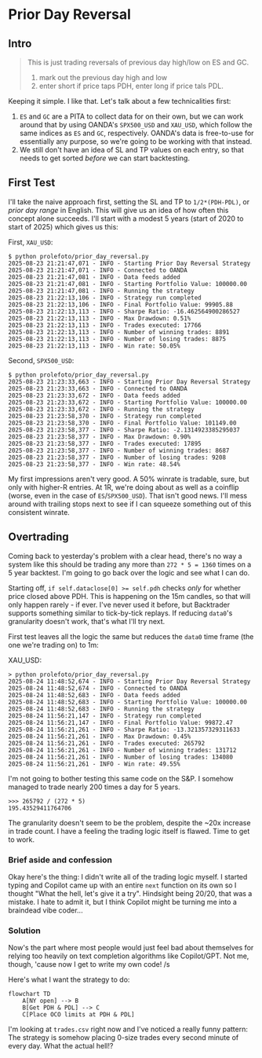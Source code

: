 # Prior Day Reversal

## Intro

> This is just trading reversals of previous day high/low on ES and GC.
>
> 1. mark out the previous day high and low
> 2. enter short if price taps PDH, enter long if price tals PDL.

Keeping it simple. I like that. Let's talk about a few technicalities first:

1. `ES` and `GC` are a PITA to collect data for on their own, but we can work around that by using OANDA's `SPX500_USD` and `XAU_USD`, which follow the same indices as `ES` and `GC`, respectively. OANDA's data is free-to-use for essentially any purpose, so we're going to be working with that instead.
2. We still don't have an idea of SL and TP values on each entry, so that needs to get sorted _before_ we can start backtesting.

## First Test

I'll take the naive approach first, setting the SL and TP to `1/2*(PDH-PDL)`, or _prior day range_ in English. This will give us an idea of how often this concept alone succeeds. I'll start with a modest 5 years (start of 2020 to start of 2025) which gives us this:

First, `XAU_USD`:

```
$ python prolefoto/prior_day_reversal.py
2025-08-23 21:21:47,071 - INFO - Starting Prior Day Reversal Strategy
2025-08-23 21:21:47,071 - INFO - Connected to OANDA
2025-08-23 21:21:47,081 - INFO - Data feeds added
2025-08-23 21:21:47,081 - INFO - Starting Portfolio Value: 100000.00
2025-08-23 21:21:47,081 - INFO - Running the strategy
2025-08-23 21:22:13,106 - INFO - Strategy run completed
2025-08-23 21:22:13,106 - INFO - Final Portfolio Value: 99905.88
2025-08-23 21:22:13,113 - INFO - Sharpe Ratio: -16.462564900286527
2025-08-23 21:22:13,113 - INFO - Max Drawdown: 0.51%
2025-08-23 21:22:13,113 - INFO - Trades executed: 17766
2025-08-23 21:22:13,113 - INFO - Number of winning trades: 8891
2025-08-23 21:22:13,113 - INFO - Number of losing trades: 8875
2025-08-23 21:22:13,113 - INFO - Win rate: 50.05%
```

Second, `SPX500_USD`:

```
$ python prolefoto/prior_day_reversal.py
2025-08-23 21:23:33,663 - INFO - Starting Prior Day Reversal Strategy
2025-08-23 21:23:33,663 - INFO - Connected to OANDA
2025-08-23 21:23:33,672 - INFO - Data feeds added
2025-08-23 21:23:33,672 - INFO - Starting Portfolio Value: 100000.00
2025-08-23 21:23:33,672 - INFO - Running the strategy
2025-08-23 21:23:58,370 - INFO - Strategy run completed
2025-08-23 21:23:58,370 - INFO - Final Portfolio Value: 101149.00
2025-08-23 21:23:58,377 - INFO - Sharpe Ratio: -2.1314923385295037
2025-08-23 21:23:58,377 - INFO - Max Drawdown: 0.90%
2025-08-23 21:23:58,377 - INFO - Trades executed: 17895
2025-08-23 21:23:58,377 - INFO - Number of winning trades: 8687
2025-08-23 21:23:58,377 - INFO - Number of losing trades: 9208
2025-08-23 21:23:58,377 - INFO - Win rate: 48.54%
```

My first impressions aren't very good. A 50% winrate is tradable, sure, but only with higher-R entries. At 1R, we're doing about as well as a coinflip (worse, even in the case of `ES`/`SPX500_USD`). That isn't good news. I'll mess around with trailing stops next to see if I can squeeze something out of this consistent winrate.

## Overtrading

Coming back to yesterday's problem with a clear head, there's no way a system like this should be trading any more than `272 * 5 = 1360` times on a 5 year backtest. I'm going to go back over the logic and see what I can do.

Starting off, `if self.dataclose[0] >= self.pdh` checks _only_ for whether price closed above PDH. This is happening on the 15m candles, so that will only happen rarely - if ever. I've never used it before, but Backtrader supports something similar to tick-by-tick replays. If reducing `data0`'s granularity doesn't work, that's what I'll try next.

First test leaves all the logic the same but reduces the `data0` time frame (the one we're trading on) to 1m:

XAU_USD:

```
> python prolefoto/prior_day_reversal.py
2025-08-24 11:48:52,674 - INFO - Starting Prior Day Reversal Strategy
2025-08-24 11:48:52,674 - INFO - Connected to OANDA
2025-08-24 11:48:52,683 - INFO - Data feeds added
2025-08-24 11:48:52,683 - INFO - Starting Portfolio Value: 100000.00
2025-08-24 11:48:52,683 - INFO - Running the strategy
2025-08-24 11:56:21,147 - INFO - Strategy run completed
2025-08-24 11:56:21,147 - INFO - Final Portfolio Value: 99872.47
2025-08-24 11:56:21,261 - INFO - Sharpe Ratio: -13.321357329311633
2025-08-24 11:56:21,261 - INFO - Max Drawdown: 0.45%
2025-08-24 11:56:21,261 - INFO - Trades executed: 265792
2025-08-24 11:56:21,261 - INFO - Number of winning trades: 131712
2025-08-24 11:56:21,261 - INFO - Number of losing trades: 134080
2025-08-24 11:56:21,261 - INFO - Win rate: 49.55%
```

I'm not going to bother testing this same code on the S&P. I somehow managed to trade nearly 200 times a day for 5 years.

```
>>> 265792 / (272 * 5)
195.43529411764706
```

The granularity doesn't seem to be the problem, despite the ~20x increase in trade count. I have a feeling the trading logic itself is flawed. Time to get to work.

### Brief aside and confession

Okay here's the thing: I didn't write all of the trading logic myself. I started typing and Copilot came up with an entire `next` function on its own so I thought "What the hell, let's give it a try". Hindsight being 20/20, that was a mistake. I hate to admit it, but I think Copilot might be turning me into a braindead vibe coder...

### Solution

Now's the part where most people would just feel bad about themselves for relying too heavily on text completion algorithms like Copilot/GPT. Not me, though, 'cause now I get to write my own code! /s

Here's what I want the strategy to do:

```mermaid
flowchart TD
    A[NY open] --> B
    B[Get PDH & PDL] --> C
    C[Place OCO limits at PDH & PDL]
```

I'm looking at `trades.csv` right now and I've noticed a really funny pattern: The strategy is somehow placing 0-size trades every second minute of every day. What the actual hell!?
